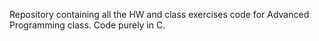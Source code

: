 Repository containing all the HW and class exercises code for Advanced Programming class. Code purely in C.
